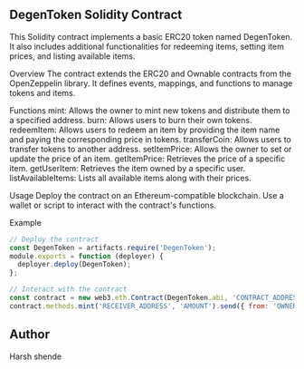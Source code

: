 ## DegenToken Solidity Contract ##
This Solidity contract implements a basic ERC20 token named DegenToken. It also includes additional functionalities for redeeming items, setting item prices, and listing available items.

Overview
The contract extends the ERC20 and Ownable contracts from the OpenZeppelin library.
It defines events, mappings, and functions to manage tokens and items.

Functions
mint: Allows the owner to mint new tokens and distribute them to a specified address.
burn: Allows users to burn their own tokens.
redeemItem: Allows users to redeem an item by providing the item name and paying the corresponding price in tokens.
transferCoin: Allows users to transfer tokens to another address.
setItemPrice: Allows the owner to set or update the price of an item.
getItemPrice: Retrieves the price of a specific item.
getUserItem: Retrieves the item owned by a specific user.
listAvailableItems: Lists all available items along with their prices.

Usage
Deploy the contract on an Ethereum-compatible blockchain.
Use a wallet or script to interact with the contract's functions.

Example
```javascript
// Deploy the contract
const DegenToken = artifacts.require('DegenToken');
module.exports = function (deployer) {
  deployer.deploy(DegenToken);
};

// Interact with the contract
const contract = new web3.eth.Contract(DegenToken.abi, 'CONTRACT_ADDRESS');
contract.methods.mint('RECEIVER_ADDRESS', 'AMOUNT').send({ from: 'OWNER_ADDRESS' })
```
## Author ##
Harsh shende


